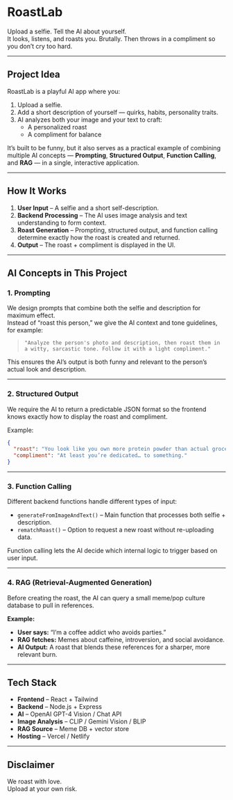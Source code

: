 # RoastLab

Upload a selfie. Tell the AI about yourself.  
It looks, listens, and roasts you. Brutally. Then throws in a compliment so you don’t cry too hard.

---

## Project Idea

RoastLab is a playful AI app where you:
1. Upload a selfie.
2. Add a short description of yourself — quirks, habits, personality traits.
3. AI analyzes both your image and your text to craft:
   - A personalized roast  
   - A compliment for balance

It’s built to be funny, but it also serves as a practical example of combining multiple AI concepts — **Prompting**, **Structured Output**, **Function Calling**, and **RAG** — in a single, interactive application.

---

## How It Works
1. **User Input** – A selfie and a short self-description.  
2. **Backend Processing** – The AI uses image analysis and text understanding to form context.  
3. **Roast Generation** – Prompting, structured output, and function calling determine exactly how the roast is created and returned.  
4. **Output** – The roast + compliment is displayed in the UI.  

---

## AI Concepts in This Project

### 1. Prompting
We design prompts that combine both the selfie and description for maximum effect.  
Instead of “roast this person,” we give the AI context and tone guidelines, for example:  
> `"Analyze the person's photo and description, then roast them in a witty, sarcastic tone. Follow it with a light compliment."`

This ensures the AI’s output is both funny and relevant to the person’s actual look and description.

---

### 2. Structured Output
We require the AI to return a predictable JSON format so the frontend knows exactly how to display the roast and compliment.

Example:
``` json
{
  "roast": "You look like you own more protein powder than actual groceries.",
  "compliment": "At least you’re dedicated… to something."
}
```
---

### 3. Function Calling

Different backend functions handle different types of input:

- `generateFromImageAndText()` – Main function that processes both selfie + description.  
- `rematchRoast()` – Option to request a new roast without re-uploading data.  

Function calling lets the AI decide which internal logic to trigger based on user input.

---

### 4. RAG (Retrieval-Augmented Generation)

Before creating the roast, the AI can query a small meme/pop culture database to pull in references.

**Example:**
- **User says:** “I’m a coffee addict who avoids parties.”  
- **RAG fetches:** Memes about caffeine, introversion, and social avoidance.  
- **AI Output:** A roast that blends these references for a sharper, more relevant burn.

---

## Tech Stack

- **Frontend** – React + Tailwind  
- **Backend** – Node.js + Express  
- **AI** – OpenAI GPT-4 Vision / Chat API  
- **Image Analysis** – CLIP / Gemini Vision / BLIP  
- **RAG Source** – Meme DB + vector store  
- **Hosting** – Vercel / Netlify

---

## Disclaimer

We roast with love.  
Upload at your own risk.
